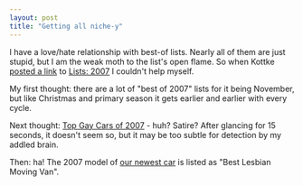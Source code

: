 ```yaml
---
layout: post
title: "Getting all niche-y"
---
```




<p>I have a love/hate relationship with best-of lists. Nearly all of them are just stupid, but I am the weak moth to the list's open flame. So when Kottke <a href="http://www.kottke.org/remainder/07/11/14532.html">posted a link</a> to <a href="http://www.fimoculous.com/year-review-2007.cfm">Lists: 2007</a> I couldn't help myself.</p>

<p>My first thought: there are a lot of "best of 2007" lists for it being November, but like Christmas and primary season it gets earlier and earlier with every cycle.</p>

<p>Next thought: <a href="http://gaylife.about.com/od/gayproductreviews/a/cars2007.htm">Top Gay Cars of 2007</a> - huh? Satire? After glancing for 15 seconds, it doesn't seem so, but it may be too subtle for detection by my addled brain.</p>

<p>Then: ha! The 2007 model of <a href="http://www.cwinters.com/news/display/3583">our newest car</a> is listed as "Best Lesbian Moving Van".</p>



